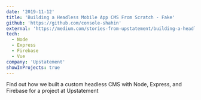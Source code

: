 ```yaml
---
date: '2019-11-12'
title: 'Building a Headless Mobile App CMS From Scratch - Fake'
github: 'https://github.com/console-shahin'
external: 'https://medium.com/stories-from-upstatement/building-a-headless-mobile-app-cms-from-scratch-bab2d17744d9'
tech:
  - Node
  - Express
  - Firebase
  - Vue
company: 'Upstatement'
showInProjects: true
---
```


Find out how we built a custom headless CMS with Node, Express, and Firebase for a project at Upstatement
